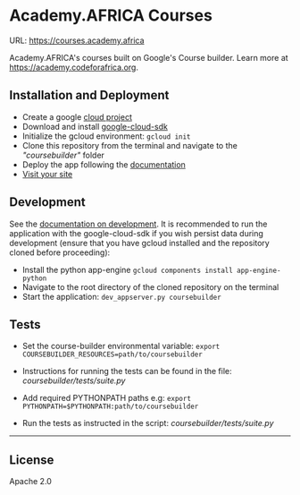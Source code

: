 # Academy.AFRICA Courses

URL: https://courses.academy.africa

Academy.AFRICA's courses built on Google's Course builder. Learn more at https://academy.codeforafrica.org.

## Installation and Deployment

 - Create a google [cloud project](https://edu.google.com/openonline/course-builder/docs/1.11/set-up-course-builder/create-a-cloud-project.html)
 - Download and install [google-cloud-sdk](https://cloud.google.com/sdk/downloads)
 - Initialize the gcloud environment: `gcloud init`
 - Clone this repository from the terminal and navigate to the *"coursebuilder"* folder
 - Deploy the app following the [documentation](https://edu.google.com/openonline/course-builder/docs/1.11/set-up-course-builder/deploy-your-app.html)
 - [Visit your site](https://edu.google.com/openonline/course-builder/docs/1.11/set-up-course-builder/visit-your-site.html)

## Development


See the [documentation on development](https://edu.google.com/openonline/course-builder/docs/1.11/for-course-builder-developers/for-course-builder-developers.html). It is recommended to run the application with the google-cloud-sdk if you wish persist data during development (ensure that you have gcloud installed and the repository cloned before proceeding):
- Install the python app-engine `gcloud components install app-engine-python`
- Navigate to the root directory of the cloned repository on the terminal
- Start the application: `dev_appserver.py coursebuilder`

## Tests

- Set the course-builder environmental variable: `export COURSEBUILDER_RESOURCES=path/to/coursebuilder`

- Instructions for running the tests can be found in the file: *coursebuilder/tests/suite.py*

- Add required PYTHONPATH paths e.g: `export PYTHONPATH=$PYTHONPATH:path/to/coursebuilder`

- Run the tests as instructed in the script: *coursebuilder/tests/suite.py*

---

## License

Apache 2.0
